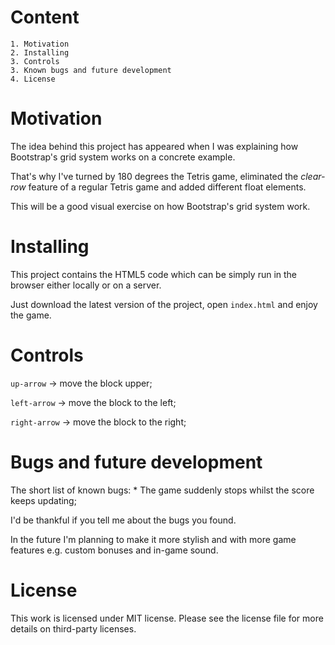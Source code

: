 # Content
	1. Motivation
	2. Installing
	3. Controls
	3. Known bugs and future development
	4. License

# Motivation

The idea behind this project has appeared when I was explaining how Bootstrap's grid system works on a concrete example.

That's why I've turned by 180 degrees the Tetris game, eliminated the _clear-row_ feature of a regular Tetris game and added different float elements. 

This will be a good visual exercise on how Bootstrap's grid system work.

# Installing

This project contains the HTML5 code which can be simply run in the browser either locally or on a server.

Just download the latest version of the project, open `index.html` and enjoy the game.

# Controls

`up-arrow` -> move the block upper;

`left-arrow` -> move the block to the left;

`right-arrow` -> move the block to the right;

# Bugs and future development

The short list of known bugs:
	* The game suddenly stops whilst the score keeps updating;

I'd be thankful if you tell me about the bugs you found.

In the future I'm planning to make it more stylish and with more game features e.g. custom bonuses and in-game sound.

# License

This work is licensed under MIT license. Please see the license file for more details on third-party licenses.